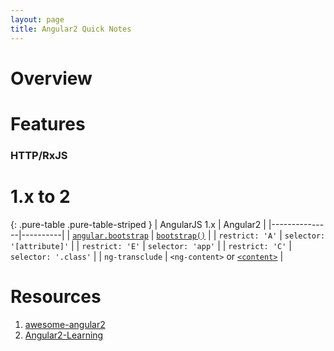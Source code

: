 ```yaml
---
layout: page
title: Angular2 Quick Notes
---
```


# Overview
<!-- No more `scope` -->

# Features

### HTTP/RxJS

# 1.x to 2

{: .pure-table .pure-table-striped }
| AngularJS 1.x | Angular2 |
|---------------|----------|
| [`angular.bootstrap`](https://code.angularjs.org/1.4.7/docs/api/ng/function/angular.bootstrap) | [`bootstrap()`](https://github.com/angular/angular/blob/master/modules/angular2/src/core/application_common.ts#L100) |
| `restrict: 'A'` | `selector: '[attribute]'` |
| `restrict: 'E'` | `selector: 'app'` |
| `restrict: 'C'` | `selector: '.class'` |
| `ng-transclude` | `<ng-content>` or [`<content>`](https://developer.mozilla.org/en-US/docs/Web/HTML/Element/content) |

# Resources
1. [awesome-angular2](https://github.com/AngularClass/awesome-angular2)
1. [Angular2-Learning](https://github.com/jmcunningham/AngularJS2-Learning)


[^1]: https://code.angularjs.org/1.4.7/docs/api/ng/function/angular.bootstrap
[^2]: https://github.com/angular/angular/blob/master/modules/angular2/src/core/application_common.ts#L100
[^content]: https://developer.mozilla.org/en-US/docs/Web/HTML/Element/content
